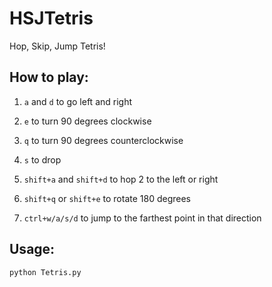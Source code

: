 # HSJTetris
 Hop, Skip, Jump Tetris!

## How to play:

1. `a` and `d` to go left and right
2. `e` to turn 90 degrees clockwise
3. `q` to turn 90 degrees counterclockwise
4. `s` to drop

5. `shift+a` and `shift+d` to hop 2 to the left or right
6. `shift+q` or `shift+e` to rotate 180 degrees

7. `ctrl+w/a/s/d` to jump to the farthest point in that direction

## Usage:
```python Tetris.py```
